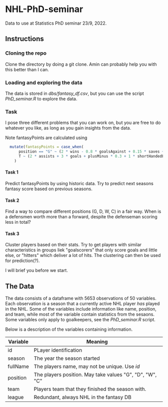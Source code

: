 # NHL-PhD-seminar
Data to use at Statistics PhD seminar 23/9, 2022.

## Instructions
### Cloning the repo
Clone the directory by doing a git clone. Amin can probably help you with this better than I can.

### Loading and exploring the data
The data is stored in *dbs/fantasy_df.csv*, but you can use the script *PhD_seminar.R* to explore the data.

### Task
I pose three different problems that you can work on, but you are free to do whatever you like, as long as you gain insights from the data.

Note fantasyPoints are calculated using 

``` R
  mutate(fantasyPoints = case_when(
      position == "G" ~ (2 * wins - 0.8 * goalsAgainst + 0.15 * saves + 3 * shutouts),
      T ~ (2 * assists + 3 * goals + plusMinus * 0.3 + 1 * shortHandedPoints + 0.2 * shots + 0.2 * hits + 0.3 * blocked))
    ) 
```

#### Task 1
Predict fantasyPoints by using historic data. Try to predict next seasons fantasy score based on previous seasons.

#### Task 2
Find a way to compare different positions (G, D, W, C) in a fair way. When is a defensmen worth more than a forward, despite the defenseman scoring less in total?

#### Task 3
Cluster players based on their stats. Try to get players with similar characteristics in groups liek "goalscorers" that only score goals and little else, or "hitters" which deliver a lot of hits. The clustering can then be used for prediction(?).

I will brief you before we start.

## The Data
The data consists of a dataframe with 5653 observations of 50 variables. Each observation is a season that a currently active NHL player *has* played in the NHL. Some of the variables include information like name, position, and team, while most of the variable contain statistics from the sesaons. Some variables only apply to goalkeepers, see the *PhD_seminar.R* script. 

Below is a description of the variables containing information.

| Variable | Meaning |
| -------- | ------- |
| id       | PLayer identification |
| season   | The year the season started |
| fullName | The players name, may not be unique. Use *id* |
| position | The players position. May take values "G", "D", "W", "C" |
| team     | Players team that they finished the season with. |
| league   | Redundant, always NHL in the fantasy DB |
